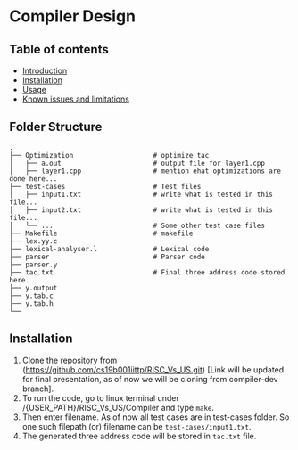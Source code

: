 # Compiler Design

Table of contents
-----------------

* [Introduction](#introduction)
* [Installation](#installation)
* [Usage](#usage)
* [Known issues and limitations](#known-issues-and-limitations)

## Folder Structure

    .
    ├── Optimization                    # optimize tac
    │   ├── a.out                       # output file for layer1.cpp
    │   ├── layer1.cpp                  # mention ehat optimizations are done here...
    ├── test-cases                      # Test files
    │   ├── input1.txt                  # write what is tested in this file...
    │   ├── input2.txt                  # write what is tested in this file...
    │   └── ...                         # Some other test case files
    ├── Makefile                        # makefile
    ├── lex.yy.c                        
    ├── lexical-analyser.l              # Lexical code
    ├── parser                          # Parser code
    ├── parser.y                        
    ├── tac.txt                         # Final three address code stored here.
    ├── y.output                       
    ├── y.tab.c                         
    ├── y.tab.h                         
    └── 


## Installation
1. Clone the repository from (https://github.com/cs19b001iittp/RISC_Vs_US.git) [Link will be updated for final presentation, as of now we will be cloning from compiler-dev branch].
2. To run the code, go to linux terminal under /{USER_PATH}/RISC_Vs_US/Compiler and type ```make```.
3. Then enter filename. As of now all test cases are in test-cases folder. So one such filepath (or) filename can be ```test-cases/input1.txt```.
4. The generated three address code will be stored in ```tac.txt``` file.
